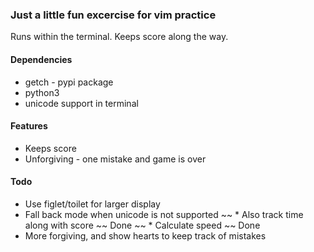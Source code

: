 ### Just a little fun excercise for vim practice
Runs within the terminal. Keeps score along the way.

#### Dependencies
* getch - pypi package
* python3
* unicode support in terminal

#### Features
* Keeps score
* Unforgiving - one mistake and game is over

#### Todo
* Use figlet/toilet for larger display
* Fall back mode when unicode is not supported
~~ * Also track time along with score ~~ Done
~~ * Calculate speed ~~ Done
* More forgiving, and show hearts to keep track of mistakes



